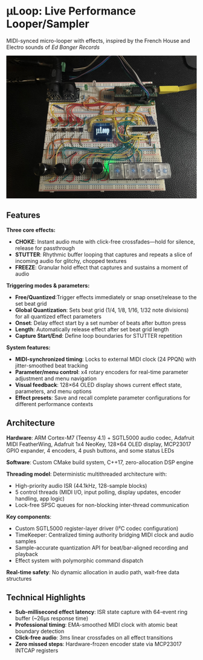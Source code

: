 # μLoop: Live Performance Looper/Sampler

MIDI-synced micro-looper with effects, inspired by the French House and Electro sounds of *Ed Banger Records*

![MicroLoop Hardware](images/microloop.jpg)

## Features

**Three core effects:**

- **CHOKE**: Instant audio mute with click-free crossfades—hold for silence, release for passthrough
- **STUTTER**: Rhythmic buffer looping that captures and repeats a slice of incoming audio for glitchy, chopped textures
- **FREEZE**: Granular hold effect that captures and sustains a moment of audio

**Triggering modes & parameters:**

- **Free/Quantized**:Trigger effects immediately or snap onset/release to the set beat grid
- **Global Quantization**: Sets beat grid (1/4, 1/8, 1/16, 1/32 note divisions) for all quantized effect parameters
- **Onset**: Delay effect start by a set number of beats after button press
- **Length**: Automatically release effect after set beat grid length
- **Capture Start/End**: Define loop boundaries for STUTTER repetition

**System features:**

- **MIDI-synchronized timing**: Locks to external MIDI clock (24 PPQN) with jitter-smoothed beat tracking
- **Parameter/menu control**: x4 rotary encoders for real-time parameter adjustment and menu navigation
- **Visual feedback**: 128×64 OLED display shows current effect state, parameters, and menu options
- **Effect presets**: Save and recall complete parameter configurations for different performance contexts

## Architecture

**Hardware**: ARM Cortex-M7 (Teensy 4.1) + SGTL5000 audio codec, Adafruit MIDI FeatherWing, Adafruit 1x4 NeoKey, 128×64 OLED display, MCP23017 GPIO expander, 4 encoders, 4 push buttons, and some status LEDs

**Software**: Custom CMake build system, C++17, zero-allocation DSP engine

**Threading model**: Deterministic multithreaded architecture with:
- High-priority audio ISR (44.1kHz, 128-sample blocks)
- 5 control threads (MIDI I/O, input polling, display updates, encoder handling, app logic)
- Lock-free SPSC queues for non-blocking inter-thread communication

**Key components**:
- Custom SGTL5000 register-layer driver (I²C codec configuration)
- TimeKeeper: Centralized timing authority bridging MIDI clock and audio samples
- Sample-accurate quantization API for beat/bar-aligned recording and playback
- Effect system with polymorphic command dispatch

**Real-time safety**: No dynamic allocation in audio path, wait-free data structures

## Technical Highlights

- **Sub-millisecond effect latency**: ISR state capture with 64-event ring buffer (~26µs response time)
- **Professional timing**: EMA-smoothed MIDI clock with atomic beat boundary detection
- **Click-free audio**: 3ms linear crossfades on all effect transitions
- **Zero missed steps**: Hardware-frozen encoder state via MCP23017 INTCAP registers
